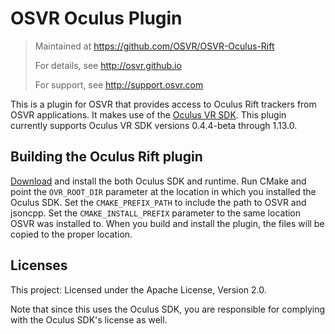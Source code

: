 # OSVR Oculus Plugin
> Maintained at <https://github.com/OSVR/OSVR-Oculus-Rift>
>
> For details, see <http://osvr.github.io>
>
> For support, see <http://support.osvr.com>

This is a plugin for OSVR that provides access to Oculus Rift trackers from OSVR applications. It makes use of the [Oculus VR SDK][ovr-sdk]. This plugin currently supports Oculus VR SDK versions 0.4.4-beta through 1.13.0.

[ovr-sdk]: https://developer.oculus.com/


## Building the Oculus Rift plugin

[Download][ovr-sdk] and install the both Oculus SDK and runtime. Run CMake and point the `OVR_ROOT_DIR` parameter at the location in which you installed the Oculus SDK. Set the `CMAKE_PREFIX_PATH` to include the path to OSVR and jsoncpp. Set the `CMAKE_INSTALL_PREFIX` parameter to the same location OSVR was installed to. When you build and install the plugin, the files will be copied to the proper location.

## Licenses

This project: Licensed under the Apache License, Version 2.0.

Note that since this uses the Oculus SDK, you are responsible for complying with the Oculus SDK's license as well.

